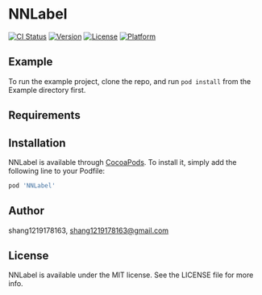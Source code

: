 # NNLabel

[![CI Status](https://img.shields.io/travis/shang1219178163/NNLabel.svg?style=flat)](https://travis-ci.org/shang1219178163/NNLabel)
[![Version](https://img.shields.io/cocoapods/v/NNLabel.svg?style=flat)](https://cocoapods.org/pods/NNLabel)
[![License](https://img.shields.io/cocoapods/l/NNLabel.svg?style=flat)](https://cocoapods.org/pods/NNLabel)
[![Platform](https://img.shields.io/cocoapods/p/NNLabel.svg?style=flat)](https://cocoapods.org/pods/NNLabel)

## Example

To run the example project, clone the repo, and run `pod install` from the Example directory first.

## Requirements

## Installation

NNLabel is available through [CocoaPods](https://cocoapods.org). To install
it, simply add the following line to your Podfile:

```ruby
pod 'NNLabel'
```

## Author

shang1219178163, shang1219178163@gmail.com

## License

NNLabel is available under the MIT license. See the LICENSE file for more info.
